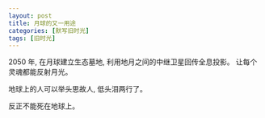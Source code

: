 ```yaml
---
layout: post
title: 月球的又一用途
categories: [默写旧时光]
tags: [旧时光]
---
```


2050 年, 在月球建立生态墓地, 利用地月之间的中继卫星回传全息投影。 让每个灵魂都能反射月光。  

地球上的人可以举头思故人, 低头泪两行了。  

反正不能死在地球上。  
